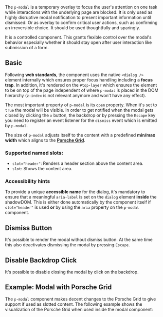 <ComponentHeading name="Action Sheet"></ComponentHeading>

The `p-modal` is a temporary overlay to focus the user's attention on one task while interactions with the underlying
page are blocked. It is only used as highly disruptive modal notification to present important information until
dismissed. Or as overlay to confirm critical user actions, such as confirming an irreversible choice. It should be used
thoughtfully and sparingly.

It is a controlled component. This grants flexible control over the modal's behavior especially whether it should stay
open after user interaction like submission of a form.

<TableOfContents></TableOfContents>

## Basic

Following **web standards**, the component uses the native `<dialog />` element internally which ensures proper focus
handling including a **focus trap**. In addition, it's rendered on the `#top-layer` which ensures the element to be on
top of the page independent of where `p-modal` is placed in the DOM hierarchy (`z-index` is not relevant anymore and
won't have any effect).

The most important property of `p-modal` is its `open` property. When it's set to `true` the modal will be visible. In
order to get notified when the modal gets closed by clicking the `x` button, the backdrop or by pressing the `Escape`
key you need to register an event listener for the `dismiss` event which is emitted by `p-modal`.

The size of `p-modal` adjusts itself to the content with a predefined **min/max width** which aligns to the
**[Porsche Grid](styles/grid)**.

### Supported named slots:

- `slot="header"`: Renders a header section above the content area.
- `slot`: Shows the content area.

<Playground :frameworkMarkup="codeSamples" :markup="codeSamples['vanilla-js']" :config="config"></Playground>

### <A11yIcon></A11yIcon> Accessibility hints

To provide a unique **accessible name** for the dialog, it's mandatory to ensure that a meaningful `aria-label` is set
on the `dialog` element **inside** the shadowDOM. This is either done automatically by the component itself if
`slot="header"` is used **or** by using the `aria` property on the `p-modal` component.

## Dismiss Button

It's possible to render the modal without dismiss button. At the same time this also deactivates dismissing the modal by
pressing `Escape`.

<Playground :markup="dismissButtonMarkup" :config="config"></Playground>

## Disable Backdrop Click

It's possible to disable closing the modal by click on the backdrop.

<Playground :markup="disableBackdropClickMarkup" :config="config"></Playground>

## Example: Modal with Porsche Grid

The `p-modal` component makes decent changes to the Porsche Grid to give support if used as slotted content. The
following example shows the visualization of the Porsche Grid when used inside the modal component:

<template>
  <div class="playground">
    <div class="demo">
      <p-button type="button" aria="{ 'aria-haspopup': 'dialog' }" :theme="this.$store.getters.storefrontTheme">Open Modal</p-button>
      <p-modal open="false">
        <p-heading slot="header" size="large" tag="h2">Some Heading</p-heading>
        <ExampleStylesGrid :visualizeGrid="true"/>
        <p-button-group slot="footer">
          <p-button>Accept</p-button>
          <p-button type="button" variant="secondary">Deny</p-button>
        </p-button-group>
      </p-modal>
    </div>
  </div>
</template>

<script lang="ts">
import Vue from 'vue';
import Component from 'vue-class-component';
import { cssClassNameStretchToFullModalWidth } from './modal-styles';
import { getModalCodeSamples } from '@porsche-design-system/shared';
import ExampleStylesGrid from '@/pages/patterns/styles/example-grid.vue';

@Component({
  components: {
    ExampleStylesGrid
  },
})
export default class Code extends Vue {
  config = { themeable: true };
  modals = [];
  codeSamples = getModalCodeSamples();

  mounted() {
    this.registerEvents();
  }

  updated() {
    /* event handling is registered again on every update since markup is changing and references are lost */
    this.registerEvents();
  }

  registerEvents() {
    this.modals = this.$el.querySelectorAll('.playground .demo > p-modal');
    this.modals.forEach((modal, index) => modal.addEventListener('dismiss', () => this.closeModal(index)));
    this.$el.querySelectorAll('.playground .demo > p-button').forEach((btn, index) => btn.addEventListener('click', () => this.openModal(index)));
  }

  openModal(index: number): void {
    this.modals[index].open = true;
  }

  closeModal(index: number): void {
    this.modals[index].open = false;
  }

  dismissButtonMarkup =
    `<p-button type="button" aria="{ 'aria-haspopup': 'dialog' }">Open Modal</p-button>
<p-modal dismiss-button="false" open="false" aria="{ 'aria-label': 'Some Label' }">
  <p-text>Some Content</p-text>
</p-modal>`;

  disableBackdropClickMarkup =
      `<p-button type="button" aria="{ 'aria-haspopup': 'dialog' }">Open Modal</p-button>
  <p-modal disable-backdrop-click="true" open="false" aria="{ 'aria-label': 'Some Label' }">
    <p-text>Some Content</p-text>
  </p-modal>`;

  backdrops = ['blur', 'shading'];
  backdrop = 'shading';
  get backdropMarkup() { 
    return `<p-button type="button" aria="{ 'aria-haspopup': 'dialog' }">Open Modal</p-button>
<p-modal backdrop="${this.backdrop}" aria="{ 'aria-label': 'Some Label' }" open="false">
  <p-text>Some Content</p-text>
</p-modal>`;
  }

  fullscreenMarkup =
    `<p-button type="button" aria="{ 'aria-haspopup': 'dialog' }">Open Modal</p-button>
<p-modal fullscreen="{ base: true, s: false }" open="false" aria="{ 'aria-label': 'Some Label' }">
  <p-text>Some Content</p-text>
</p-modal>`;

  exampleScrollableMarkup =
    `<p-button type="button" aria="{ 'aria-haspopup': 'dialog' }">Open Modal</p-button>
<p-modal open="false">
  <p-heading slot="header" size="large" tag="h2">Some Heading</p-heading>
  <p-text>Some Content Begin</p-text>
  <div style="width: 10px; height: 120vh; background: deeppink;"></div>
  <p-text>Some Content End</p-text>
  <p-button-group slot="footer">
    <p-button>Accept</p-button>
    <p-button type="button" variant="secondary">Deny</p-button>
  </p-button-group>
</p-modal>`;

exampleAlertDialog =
    `<p-button type="button" aria="{ 'aria-haspopup': 'dialog' }">Open Modal</p-button>
<p-modal open="false" aria="{ 'role': 'alertdialog' }" disable-backdrop-click="true">
  <p-heading slot="header" size="large" tag="h2">Some important Heading</p-heading>
  <p-text>Some important Content</p-text>
  <p-button-group slot="footer">
    <p-button type="button">Accept</p-button>
    <p-button type="button" variant="secondary">Deny</p-button>
  </p-button-group>
</p-modal>`;

  cssVariableSpacingTop = 200;
  cssVariableSpacingBottom = 50;
  cssVariableWidth = 'clamp(276px, 45.25vw + 131px, 1000px)';

  get stretchClassName(){
    return cssClassNameStretchToFullModalWidth; 
  }

  get customStylingMarkup() {
    return `<p-button type="button" aria="{ 'aria-haspopup': 'dialog' }">Open Modal</p-button>
<p-modal open="false" backdrop="shading" aria="{ 'aria-label': 'Some Label' }" style="--p-modal-width: ${this.cssVariableWidth}; --p-modal-spacing-top: ${this.cssVariableSpacingTop}px; --p-modal-spacing-bottom: ${this.cssVariableSpacingBottom}px;">
  <img src="${require('@/assets/porsche-992-carrera-s.jpg')}" class="${cssClassNameStretchToFullModalWidth}">  
</p-modal>`;
  }
}
</script>
